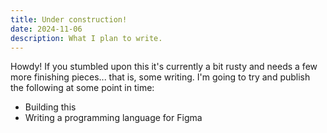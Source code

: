 ```yaml
---
title: Under construction!
date: 2024-11-06
description: What I plan to write.
---
```


Howdy! If you stumbled upon this it's currently a bit rusty and needs a few more finishing pieces... that is, some writing. I'm going to try and publish the following at some point in time:

* Building this
* Writing a programming language for Figma
